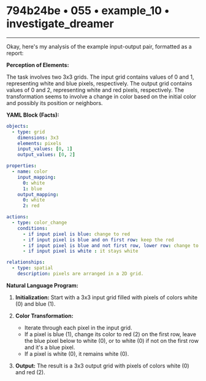 # 794b24be • 055 • example_10 • investigate_dreamer

---
Okay, here's my analysis of the example input-output pair, formatted as a report:

**Perception of Elements:**

The task involves two 3x3 grids. The input grid contains values of 0 and 1, representing white and blue pixels, respectively. The output grid contains values of 0 and 2, representing white and red pixels, respectively. The transformation seems to involve a change in color based on the initial color and possibly its position or neighbors.

**YAML Block (Facts):**



```yaml
objects:
  - type: grid
    dimensions: 3x3
    elements: pixels
    input_values: [0, 1]
    output_values: [0, 2]

properties:
  - name: color
    input_mapping:
      0: white
      1: blue
    output_mapping:
      0: white
      2: red

actions:
  - type: color_change
    conditions:
      - if input pixel is blue: change to red
      - if input pixel is blue and on first row: keep the red
      - if input pixel is blue and not first row, lower row: change to white if blue
      - if input pixel is white : it stays white

relationships:
  - type: spatial
    description: pixels are arranged in a 2D grid.
```



**Natural Language Program:**

1.  **Initialization:** Start with a 3x3 input grid filled with pixels of colors white (0) and blue (1).

2.  **Color Transformation:**
    *   Iterate through each pixel in the input grid.
    *   If a pixel is blue (1), change its color to red (2) on the first row, leave the blue pixel below to white (0), or to white (0) if not on the first row and it's a blue pixel.
    *   If a pixel is white (0), it remains white (0).

3.  **Output:** The result is a 3x3 output grid with pixels of colors white (0) and red (2).

